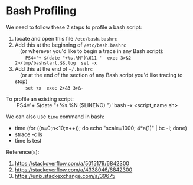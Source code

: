 # Bash Profiling  

We need to follow these 2 steps to profile a bash script:  
1. locate and open this file `/etc/bash.bashrc`  
2. Add this at the beginning of `/etc/bash.bashrc`  
 (or wherever you'd like to begin a trace in any Bash script):  
 ```
 PS4='+ $(date "+%s.%N")\011 '
 exec 3>&2 2>/tmp/bashstart.$$.log
 set -x
 ```
3. Add this at the end of `~/.bashrc`  
 (or at the end of the section of any Bash script you'd like tracing to stop)  
 ```
 set +x
 exec 2>&3 3>&-
 ```

To profile an existing script:  
  PS4='+ $(date "+%s.%N ($LINENO) ")' bash -x <script_name.sh>  


We can also use `time` command in bash:  
  - time (for ((n=0;n<10;n++)); do echo "scale=1000; 4*a(1)" | bc -l; done)  
  - strace -c ls  
  - time ls test  

Reference(s):  
1. https://stackoverflow.com/a/5015179/6842300  
2. https://stackoverflow.com/a/4338046/6842300  
3. https://unix.stackexchange.com/a/39675  
  
  
